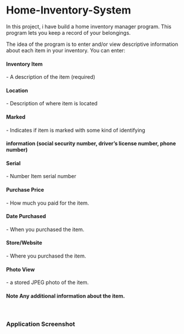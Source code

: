 # Home-Inventory-System

In this project, i have build a home inventory manager program. This program lets you keep a
record of your belongings.


The idea of the program is to enter and/or view descriptive information about each item in your
inventory. You can enter:

<h4>Inventory Item</h4> - A description of the item (required)</br>
<h4>Location</h4> - Description of where item is located</br>
<h4>Marked </h4>- Indicates if item is marked with some kind of identifying
<h4>information (social security number, driver’s license number,
phone number)</br>
<h4>Serial</h4> - Number Item serial number</br>
<h4>Purchase Price</h4> - How much you paid for the item.</br>
<h4>Date Purchased</h4> - When you purchased the item.</br>
<h4>Store/Website</h4>  - Where you purchased the item.</br>
<h4>Photo View</h4> - a stored JPEG photo of the item.</br>
<h4>Note Any additional information about the item.</h4></br>

<h3>Application Screenshot</h3>
<img></img>
